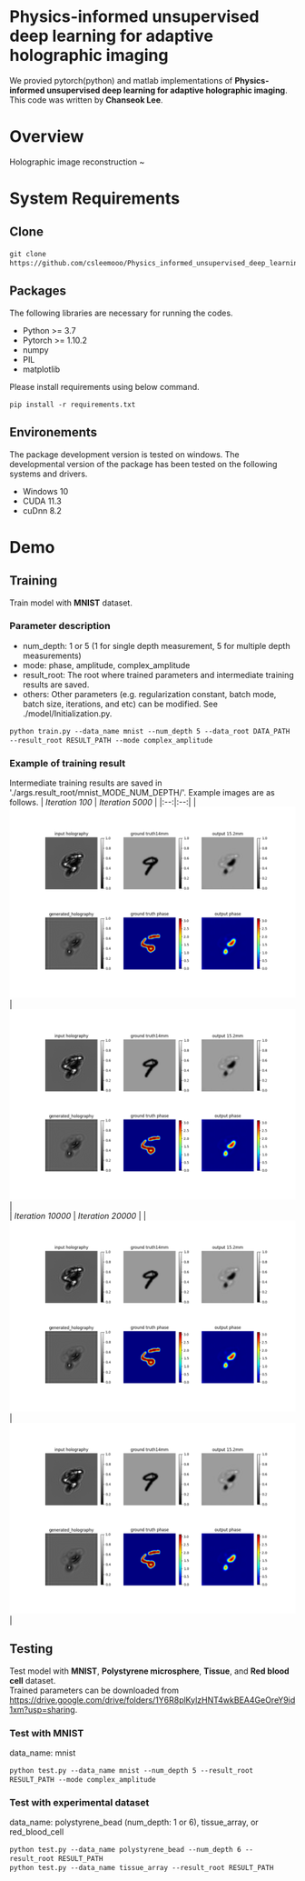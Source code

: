 # Physics-informed unsupervised deep learning for adaptive holographic imaging

We provied pytorch(python) and matlab implementations of **Physics-informed unsupervised deep learning for adaptive holographic imaging**. This code was written by **Chanseok Lee**.

# Overview
Holographic image reconstruction ~

# System Requirements
## Clone
```
git clone https://github.com/csleemooo/Physics_informed_unsupervised_deep_learning_for_adaptive_holographic_imaging
```

## Packages
The following libraries are necessary for running the codes.
- Python >= 3.7
- Pytorch >= 1.10.2
- numpy
- PIL
- matplotlib

Please install requirements using below command.
```
pip install -r requirements.txt
```

## Environements
The package development version is tested on windows. The developmental version of the package has been tested on the following systems and drivers.
- Windows 10
- CUDA 11.3
- cuDnn 8.2

# Demo
## Training
Train model with **MNIST** dataset.  
### Parameter description  
- num_depth: 1 or 5 (1 for single depth measurement, 5 for multiple depth measurements)  
- mode: phase, amplitude, complex_amplitude  
- result_root: The root where trained parameters and intermediate training results are saved.  
- others: Other parameters (e.g. regularization constant, batch mode, batch size, iterations, and etc) can be modified. See ./model/Initialization.py.
```
python train.py --data_name mnist --num_depth 5 --data_root DATA_PATH --result_root RESULT_PATH --mode complex_amplitude
```

### Example of training result
Intermediate training results are saved in './args.result_root/mnist_MODE_NUM_DEPTH/'. Example images are as follows. 
| *Iteration 100* | *Iteration 5000* |
|:--:|:--:|
| ![iter100.png](/images/iter100.png)|![iter100.png](/images/iter100.png)|  
| *Iteration 10000* | *Iteration 20000* | 
| ![iter100.png](/images/iter100.png)|![iter100.png](/images/iter100.png)|
  
## Testing
Test model with **MNIST**, **Polystyrene microsphere**, **Tissue**, and **Red blood cell** dataset.  
Trained parameters can be downloaded from https://drive.google.com/drive/folders/1Y6R8plKylzHNT4wkBEA4GeOreY9id1xm?usp=sharing.  

### Test with MNIST
data_name: mnist
```
python test.py --data_name mnist --num_depth 5 --result_root RESULT_PATH --mode complex_amplitude
```

### Test with experimental dataset
data_name: polystyrene_bead (num_depth: 1 or 6), tissue_array, or red_blood_cell
```
python test.py --data_name polystyrene_bead --num_depth 6 --result_root RESULT_PATH
python test.py --data_name tissue_array --result_root RESULT_PATH
```

